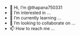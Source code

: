 - 👋 Hi, I’m @thapana750331
- 👀 I’m interested in ...
- 🌱 I’m currently learning ...
- 💞️ I’m looking to collaborate on ...
- 📫 How to reach me ...

<!---
thapana750331/thapana750331 is a ✨ special ✨ repository because its `README.md` (this file) appears on your GitHub profile.
You can click the Preview link to take a look at your changes.
Thapana Namkang
--->
